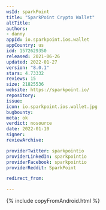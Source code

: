```yaml
---
wsId: sparkPoint
title: "SparkPoint Crypto Wallet"
altTitle: 
authors:
- danny
appId: io.sparkpoint.ios.wallet
appCountry: us
idd: 1572629350
released: 2021-06-26
updated: 2022-01-27
version: "8.0.1"
stars: 4.73332
reviews: 15
size: 21825536
website: https://sparkpoint.io/
repository: 
issue: 
icon: io.sparkpoint.ios.wallet.jpg
bugbounty: 
meta: ok
verdict: nosource
date: 2022-01-10
signer: 
reviewArchive:

providerTwitter: sparkpointio
providerLinkedIn: sparkpointio
providerFacebook: sparkpointio
providerReddit: SparkPoint

redirect_from:

---
```


{% include copyFromAndroid.html %}